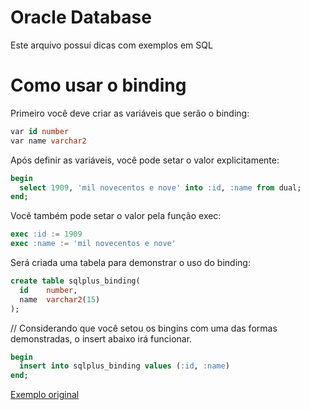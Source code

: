 # Oracle Database

Este arquivo possui dicas com exemplos em SQL

# Como usar o binding

Primeiro você deve criar as variáveis que serão o binding:

```sql
var id number
var name varchar2
```

Após definir as variáveis, você pode setar o valor explicitamente:


```sql
begin
  select 1909, 'mil novecentos e nove' into :id, :name from dual;
end;
```

Você também pode setar o valor pela função exec:

```sql
exec :id := 1909
exec :name := 'mil novecentos e nove'
```

Será criada uma tabela para demonstrar o uso do binding:

```sql
create table sqlplus_binding(
  id    number, 
  name  varchar2(15)
);
```

// Considerando que você setou os bingins com uma das formas demonstradas, o insert abaixo irá funcionar.

```sql
begin
  insert into sqlplus_binding values (:id, :name)
end;
```

[Exemplo original](http://www.adp-gmbh.ch/ora/sqlplus/use_vars.html)